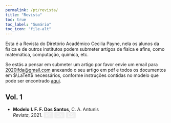 ```yaml
---
permalink: /pt/revista/
title: "Revista"
toc: true
toc_label: "Sumário"
toc_icon: "file-alt"
---
```


<head>
<style>
.button {
  border: none;
  border-radius: 4px;
  border-color: none;
  color: white;
  padding: 2px 6px;
  text-align: center;
  text-decoration: none;
  display: inline-block;
  font-size: 100%;
  /* margin: 4px 2px; */
  cursor: pointer;
}

.button:hover {
  opacity: 0.5;
}

.button1 {background-color: #0092ca;} /* BibTeX, Blue */
.button2 {background-color: #009200;} /* Article, Green */
.button3 {background-color: #850000;} /* PDF, Red */
.button4 {background-color: #b366ff;} /* Preprint, Purple */
.button5 {background-color: #ff8080;} /* Code, Red */
</style>
</head>

Esta é a Revista do Diretório Acadêmico Cecilia Payne,
nela os alunos da física e de outros institutos podem
submeter artigos de física e afins, como matemática,
computação, química, etc.

Se estás a pensar em submeter um artigo por favor
envie um email para [2020ifda@gmail.com](mailto:2020ifda@gmail.com)
anexando o seu artigo em pdf e todos os documentos em $\LaTeX$ necessários,
conforme instruções contidas no modelo que pode ser encontrado
[aqui](/assets/revista/modelo.zip).

## Vol. 1

* **Modelo**
   **I. F. F. Dos Santos**, C. A. Antunis
   <br><i>Revista</i>, 2021.
   <a href="/assets/revista/modelo.pdf"><button class="button button2">PT</button></a>
   <a href="/assets/revista/modelo.pdf"><button class="button button3">EN</button></a>
   <a href="/assets/revista/modelo.pdf"><button class="button button4">ES</button></a>

